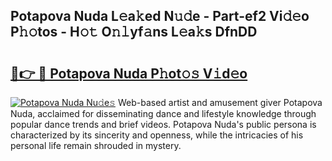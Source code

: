 ## Potapova Nuda L𝚎a𝚔ed N𝚞𝚍e - Part-ef2 Vi𝚍𝚎o P𝚑𝚘tos - H𝚘𝚝 O𝚗𝚕yf𝚊ns L𝚎a𝚔s DfnDD

# <h2><a href="http://kf13kcl.oniu.top/?m=Potapova+Nuda">🔗👉 🔴 Potapova Nuda P𝚑ot𝚘𝚜 V𝚒d𝚎o</a></h2>

[![Potapova Nuda Nu𝚍e𝚜](https://i.imgur.com/0qMVB7G.gif)](http://kf13kcl.oniu.top/?m=Potapova+Nuda)
Web-based artist and amusement giver Potapova Nuda, acclaimed for disseminating dance and lifestyle knowledge through popular dance trends and brief videos. Potapova Nuda's public persona is characterized by its sincerity and openness, while the intricacies of his personal life remain shrouded in mystery.  
